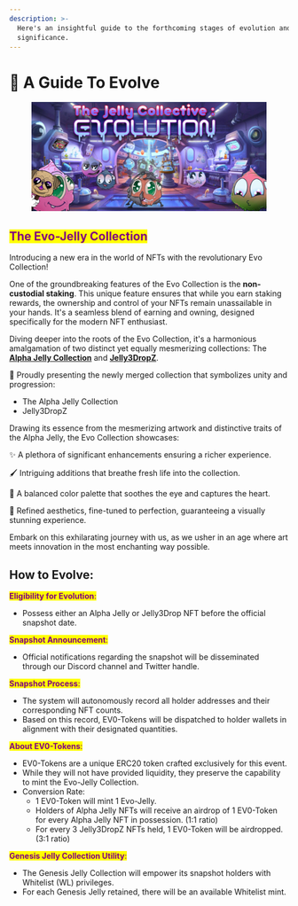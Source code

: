 ```yaml
---
description: >-
  Here's an insightful guide to the forthcoming stages of evolution and their
  significance.
---
```


# 🧬 A Guide To Evolve



<figure><img src="../.gitbook/assets/evobanner.jpg" alt=""><figcaption></figcaption></figure>

## <mark style="color:purple;">The Evo-Jelly Collection</mark>&#x20;

Introducing a new era in the world of NFTs with the revolutionary Evo Collection!

One of the groundbreaking features of the Evo Collection is the **non-custodial staking**. This unique feature ensures that while you earn staking rewards, the ownership and control of your NFTs remain unassailable in your hands. It's a seamless blend of earning and owning, designed specifically for the modern NFT enthusiast.

Diving deeper into the roots of the Evo Collection, it's a harmonious amalgamation of two distinct yet equally mesmerizing collections: The [**Alpha Jelly Collection**](../guides/collections-and-utilities.md#the-jelly-alpha-collection) and [**Jelly3DropZ**](../guides/collections-and-utilities.md#jelly3dropz).

🌟 Proudly presenting the newly merged collection that symbolizes unity and progression:

* The Alpha Jelly Collection
* Jelly3DropZ

Drawing its essence from the mesmerizing artwork and distinctive traits of the Alpha Jelly, the Evo Collection showcases:&#x20;

✨ A plethora of significant enhancements ensuring a richer experience.&#x20;

🖌️ Intriguing additions that breathe fresh life into the collection.&#x20;

🌈 A balanced color palette that soothes the eye and captures the heart.&#x20;

🎨 Refined aesthetics, fine-tuned to perfection, guaranteeing a visually stunning experience.

Embark on this exhilarating journey with us, as we usher in an age where art meets innovation in the most enchanting way possible.&#x20;

## How to Evolve:

<mark style="color:purple;">**Eligibility for Evolution**</mark><mark style="color:purple;">:</mark>

* Possess either an Alpha Jelly or Jelly3Drop NFT before the official snapshot date.

<mark style="color:purple;">**Snapshot Announcement**</mark><mark style="color:purple;">:</mark>

* Official notifications regarding the snapshot will be disseminated through our Discord channel and Twitter handle.

<mark style="color:purple;">**Snapshot Process**</mark><mark style="color:purple;">:</mark>

* The system will autonomously record all holder addresses and their corresponding NFT counts.
* Based on this record, EV0-Tokens will be dispatched to holder wallets in alignment with their designated quantities.

<mark style="color:purple;">**About EV0-Tokens**</mark><mark style="color:purple;">:</mark>

* EV0-Tokens are a unique ERC20 token crafted exclusively for this event.
* While they will not have provided liquidity, they preserve the capability to mint the Evo-Jelly Collection.
* Conversion Rate:
  * 1 EV0-Token will mint 1 Evo-Jelly.
  * Holders of Alpha Jelly NFTs will receive an airdrop of 1 EV0-Token for every Alpha Jelly NFT in possession. (1:1 ratio)
  * For every 3 Jelly3DropZ NFTs held, 1 EV0-Token will be airdropped. (3:1 ratio)

<mark style="color:purple;">**Genesis Jelly Collection Utility**</mark><mark style="color:purple;">:</mark>

* The Genesis Jelly Collection will empower its snapshot holders with Whitelist (WL) privileges.
* For each Genesis Jelly retained, there will be an available Whitelist mint.
